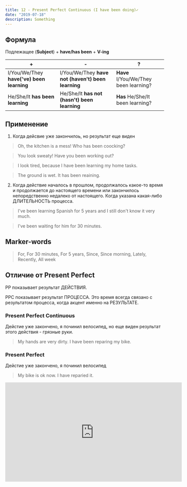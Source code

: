 ```yaml
---
title: 12 - Present Perfect Continuous (I have been doing)✓
date: "2019-07-18"
description: Something
---
```


## Формула
Подлежащее (**Subject**) + **have/has been** + **V-ing**

|+|-|?| 
|---|---|---|
| I/You/We/They **have('ve) been learning** | I/You/We/They **have not (haven't) been learning** | **Have** I/You/We/They been learning? |
| He/She/It **has been learning** | He/She/It **has not (hasn't) been learning** | **Has** He/She/It been learning? |


## Применение
1. Когда дейсвие уже закончилоь, но результат еще виден
> Oh, the kitchen is a mess! Who has been coocking?

> You look sweaty! Have you been working out? 

> I look tired, because I have been learning my home tasks. 

> The ground is wet. It has been reaining. 

2. Когда действие началось в прошлом, продолжалось какое-то время и продолжается до настоящего времени или закончилось непоредственно недалеко от настоящего. Когда указана какая-либо ДЛИТЕЛЬНОСТЬ процесса.
> I've been learning Spanish for 5 years and I still don't know it very much.

> I've been waiting for him for 30 minutes.

## Marker-words
> For, For 30 minutes, For 5 years, Since, Since morning, Lately, Recently, All week

## Отличие от Present Perfect
PP показывает результат ДЕЙСТВИЯ.

PPC показывает результат ПРОЦЕССА. Это время всегда связано с результатом процесса, когда акцент именно на РЕЗУЛЬТАТЕ.

### Present Perfect Continuous
Дейстие уже закончено, я починил велосипед, но еще виден результат этого действия - грязные руки.
> My hands are very dirty. I have been reparing my bike. 

### Present Perfect
Дейстие уже закончено, я починил велосипед
> My bike is ok now. I have reparied it. 

<iframe width="560" height="315" src="https://www.youtube.com/embed/TU78I3CRVlY" frameborder="0" allow="accelerometer; autoplay; encrypted-media; gyroscope; picture-in-picture" allowfullscreen></iframe>